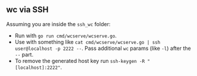 ## wc via SSH

Assuming you are inside the `ssh_wc` folder:

- Run with `go run cmd/wcserve/wcserve.go`.
- Use with something like `cat cmd/wcserve/wcserve.go | ssh user@localhost -p 2222 --`. Pass additional `wc` params (like `-l`) after the `--` part.
- To remove the generated host key run `ssh-keygen -R "[localhost]:2222"`.
